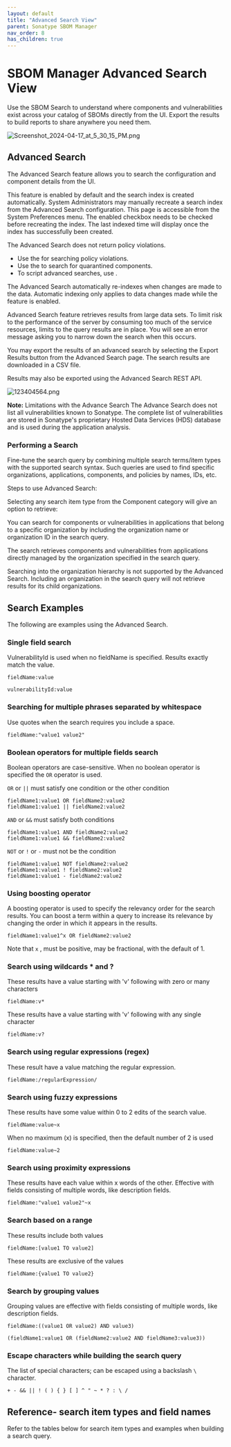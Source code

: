 ```yaml
---
layout: default
title: "Advanced Search View"
parent: Sonatype SBOM Manager
nav_order: 8
has_children: true
---
```


# SBOM Manager Advanced Search View

Use the SBOM Search to understand where components and vulnerabilities exist across your catalog of SBOMs directly from the UI. Export the results to build reports to share anywhere you need them.

![Screenshot_2024-04-17_at_5_30_15_PM.png](/docs-at-surgery-poc/assets/images/uuid-82de7216-c44b-218c-9393-467bfdc6e7a8.png)

## Advanced Search

The Advanced Search feature allows you to search the configuration and component details from the UI.

This feature is enabled by default and the search index is created automatically. System Administrators may manually recreate a search index from the Advanced Search configuration. This page is accessible from the System Preferences menu. The enabled checkbox needs to be checked before recreating the index. The last indexed time will display once the index has successfully been created.

The Advanced Search does not return policy violations.

- Use the for searching policy violations.
- Use the to search for quarantined components.
- To script advanced searches, use .

The Advanced Search automatically re-indexes when changes are made to the data. Automatic indexing only applies to data changes made while the feature is enabled.

Advanced Search feature retrieves results from large data sets. To limit risk to the performance of the server by consuming too much of the service resources, limits to the query results are in place. You will see an error message asking you to narrow down the search when this occurs.

You may export the results of an advanced search by selecting the Export Results button from the Advanced Search page. The search results are downloaded in a CSV file.

Results may also be exported using the Advanced Search REST API.

![123404564.png](/docs-at-surgery-poc/assets/images/uuid-d2294c03-fd72-00e4-ba1e-94ff8ecb445f.png)

**Note:** Limitations with the Advance Search The Advance Search does not list all vulnerabilities known to Sonatype. The complete list of vulnerabilities are stored in Sonatype's proprietary Hosted Data Services (HDS) database and is used during the application analysis.

### Performing a Search

Fine-tune the search query by combining multiple search terms/item types with the supported search syntax. Such queries are used to find specific organizations, applications, components, and policies by names, IDs, etc.

Steps to use Advanced Search:

Selecting any search item type from the Component category will give an option to retrieve:

You can search for components or vulnerabilities in applications that belong to a specific organization by including the organization name or organization ID in the search query.

The search retrieves components and vulnerabilities from applications directly managed by the organization specified in the search query.

Searching into the organization hierarchy is not supported by the Advanced Search. Including an organization in the search query will not retrieve results for its child organizations.

## Search Examples

The following are examples using the Advanced Search.

### Single field search

VulnerabilityId is used when no fieldName is specified. Results exactly match the value.

```
fieldName:value
```

```
vulnerabilityId:value
```

### Searching for multiple phrases separated by whitespace

Use quotes when the search requires you include a space.

```
fieldName:"value1 value2"
```

### Boolean operators for multiple fields search

Boolean operators are case-sensitive. When no boolean operator is specified the `OR` operator is used.

`OR` or `||` must satisfy one condition or the other condition

```
fieldName1:value1 OR fieldName2:value2
fieldName1:value1 || fieldName2:value2
```

`AND` or `&&` must satisfy both conditions

```
fieldName1:value1 AND fieldName2:value2
fieldName1:value1 && fieldName2:value2

```

`NOT` or `!` or `-` must not be the condition

```
fieldName1:value1 NOT fieldName2:value2
fieldName1:value1 ! fieldName2:value2
fieldName1:value1 - fieldName2:value2

```

### Using boosting operator

A boosting operator is used to specify the relevancy order for the search results. You can boost a term within a query to increase its relevance by changing the order in which it appears in the results.

```
fieldName1:value1^x OR fieldName2:value2
```

Note that `x` , must be positive, may be fractional, with the default of 1.

### Search using wildcards * and ?

These results have a value starting with 'v' following with zero or many characters

```
fieldName:v*
```

These results have a value starting with 'v' following with any single character

```
fieldName:v?
```

### Search using regular expressions (regex)

These result have a value matching the regular expression.

```
fieldName:/regularExpression/
```

### Search using fuzzy expressions

These results have some value within 0 to 2 edits of the search value.

```
fieldName:value~x
```

When no maximum (x) is specified, then the default number of 2 is used

```
fieldName:value~2
```

### Search using proximity expressions

These results have each value within x words of the other. Effective with fields consisting of multiple words, like description fields.

```
fieldName:"value1 value2"~x
```

### Search based on a range

These results include both values

```
fieldName:[value1 TO value2]
```

These results are exclusive of the values

```
fieldName:{value1 TO value2}
```

### Search by grouping values

Grouping values are effective with fields consisting of multiple words, like description fields.

```
fieldName:((value1 OR value2) AND value3)
```

```
(fieldName1:value1 OR (fieldName2:value2 AND fieldName3:value3))
```

### Escape characters while building the search query

The list of special characters; can be escaped using a backslash `\` character.

```
+ - && || ! ( ) { } [ ] ^ " ~ * ? : \ /
```

## Reference- search item types and field names

Refer to the tables below for search item types and examples when building a search query.
